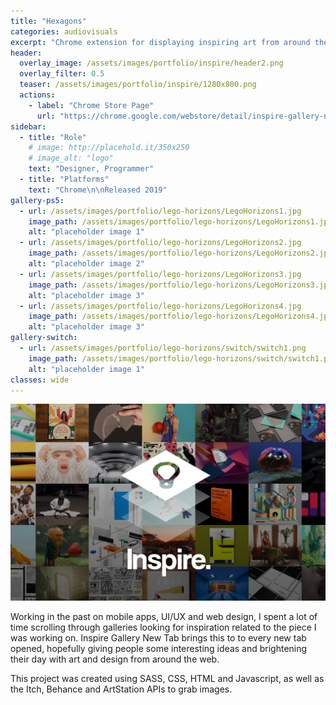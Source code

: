 ```yaml
---
title: "Hexagons"
categories: audiovisuals
excerpt: "Chrome extension for displaying inspiring art from around the web on every new tab."
header:
  overlay_image: /assets/images/portfolio/inspire/header2.png
  overlay_filter: 0.5
  teaser: /assets/images/portfolio/inspire/1280x800.png
  actions:
    - label: "Chrome Store Page"
      url: "https://chrome.google.com/webstore/detail/inspire-gallery-new-tab/feldechheiacimdajbkleojednhpophc"
sidebar:
  - title: "Role"
    # image: http://placehold.it/350x250
    # image_alt: "logo"
    text: "Designer, Programmer"
  - title: "Platforms"
    text: "Chrome\n\nReleased 2019"
gallery-ps5:
  - url: /assets/images/portfolio/lego-horizons/LegoHorizons1.jpg
    image_path: /assets/images/portfolio/lego-horizons/LegoHorizons1.jpg
    alt: "placeholder image 1"
  - url: /assets/images/portfolio/lego-horizons/LegoHorizons2.jpg
    image_path: /assets/images/portfolio/lego-horizons/LegoHorizons2.jpg
    alt: "placeholder image 2"
  - url: /assets/images/portfolio/lego-horizons/LegoHorizons3.jpg
    image_path: /assets/images/portfolio/lego-horizons/LegoHorizons3.jpg
    alt: "placeholder image 3"
  - url: /assets/images/portfolio/lego-horizons/LegoHorizons4.jpg
    image_path: /assets/images/portfolio/lego-horizons/LegoHorizons4.jpg
    alt: "placeholder image 3"
gallery-switch:
  - url: /assets/images/portfolio/lego-horizons/switch/switch1.png
    image_path: /assets/images/portfolio/lego-horizons/switch/switch1.png
    alt: "placeholder image 1"
classes: wide
---
```


![Alt](/assets/images/portfolio/inspire/1280x800.png "Title")

Working in the past on mobile apps, UI/UX and web design, I spent a lot of time scrolling through galleries looking for inspiration related to the piece I was working on. Inspire Gallery New Tab brings this to to every new tab opened, hopefully giving people some interesting ideas and brightening their day with art and design from around the web.

This project was created using SASS, CSS, HTML and Javascript, as well as the Itch, Behance and ArtStation APIs to grab images.